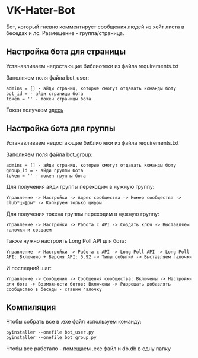 # VK-Hater-Bot
Бот, который гневно комментирует сообщения людей из хейт листа в беседах и лс. Размещение - группа/страница.
## Настройка бота для страницы
Устанавливаем недостающие библиотеки из файла requirements.txt

Заполняем поля файла bot_user:
```
admins = [] - айди страниц, которые смогут отдавать команды боту
bot_id = - айди страницы бота
token = '' - токен страницы бота
```
Токен получаем [здесь](https://oauth.vk.com/authorize?client_id=2685278&scope=1073737727&redirect_uri=https://oauth.vk.com/blank.html&display=page&response_type=token&revoke=1)

## Настройка бота для группы
Устанавливаем недостающие библиотеки из файла requirements.txt

Заполняем поля файла bot_group:
```
admins = [] - айди страниц, которые смогут отдавать команды боту
group_id = - айди группы бота
token = '' - токен группы бота
```

Для получения айди группы переходим в нужную группу:
```
Управление -> Настройки -> Адрес сообщества -> Номер сообщества -> club*цифры* -> Копируем только цифры
```
Для получения токена группы переходим в нужную группу:
```
Управление -> Настройки -> Работа с API -> Создать ключ -> Выставляем галочки и создаем
```
Также нужно настроить Long Poll API для бота:
```
Управление -> Настройки -> Работа с API -> Long Poll API -> Long Poll API: Включено + Версия API: 5.92 -> Типы событий -> Выставляем галочки
```
И последний шаг:
```
Управление -> Сообщения -> Сообщения сообщества: Включены -> Настройки для бота -> Возможности ботов: Включены -> Разрешать добавлять сообщество в беседы - ставим галочку
```
## Компиляция
Чтобы собрать все в .exe файл используем команду:
```
pyinstaller --onefile bot_user.py
pyinstaller --onefile bot_group.py
```
Чтобы все работало - помещаем .exe файл и db.db в одну папку
